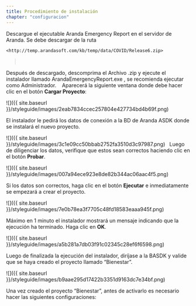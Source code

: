```yaml
---
title: Procedimiento de instalación
chapter: "configuracion"
---
```


Descargue el ejecutable Aranda Emergency Report en el servidor de Aranda.
Se debe descargar de la ruta

    <http://temp.arandasoft.com/kb/temp/data/COVID/Release6.zip>  

>    

Después de descargado, descomprima el Archivo .zip y ejecute el instalador llamado ArandaEmergencyReport.exe , se recomienda ejecutar como Administrador. 
 
Aparecerá la siguiente ventana donde debe hacer clic en el botón **Cargar Proyecto**:

![]({{ site.baseurl }}/styleguide/images/2eab7834ccec257804e427734bd4b69f.png)

El instalador le pedirá los datos de conexión a la BD de Aranda ASDK donde se instalará el nuevo proyecto. 

![]({{ site.baseurl }}/styleguide/images/3c1e09cc50bbab2752fa3510d3c97987.png)
  
Luego de diligenciar los datos, verifique que estos sean correctos haciendo clic en el botón **Probar**. 

![]({{ site.baseurl }}/styleguide/images/007a94ece923e8de82b344ac06aac4f5.png)

Si los datos son correctos, haga clic en el botón **Ejecutar** e inmediatamente se empezará a crear el proyecto.

![]({{ site.baseurl }}/styleguide/images/7e0b78ea3f7705c48fd18583eaaa945f.png)

 Máximo en 1 minuto el instalador mostrará un mensaje indicando que la
ejecución ha terminado. Haga clic en **OK**. 

![]({{ site.baseurl }}/styleguide/images/a5b281a7db03f91c02345c28ef6f6598.png)

Luego de finalizada la ejecución del instalador, diríjase a la BASDK y valide que se haya creado el proyecto llamado “Bienestar”.

![]({{ site.baseurl }}/styleguide/images/b9aae295d17422b3351d9163dc7e34bf.png)

Una vez creado el proyecto “Bienestar”, antes de activarlo es necesario hacer las siguientes configuraciones: 
